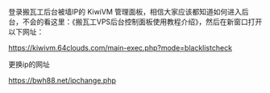 登录搬瓦工后台被墙IP的 KiwiVM 管理面板，相信大家应该都知道如何进入后台，不会的看这里：《搬瓦工VPS后台控制面板使用教程介绍》，然后在新窗口打开以下网址：

https://kiwivm.64clouds.com/main-exec.php?mode=blacklistcheck

更换ip的网址

https://bwh88.net/ipchange.php
